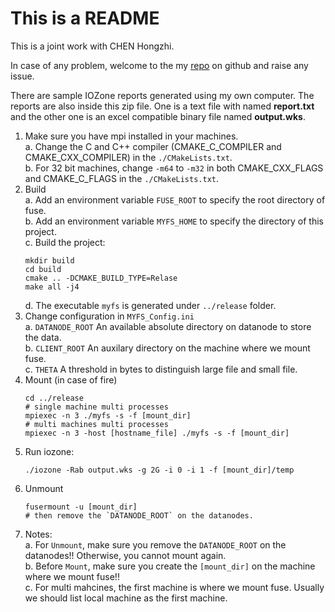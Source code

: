 # This is a README

This is a joint work with CHEN Hongzhi.

In case of any problem, welcome to the my [repo](https://github.com/zzxx-husky/Lala_Land) on github and raise any issue.

There are sample IOZone reports generated using my own computer. The reports are also inside this zip file. One is a text file with named **report.txt** and the other one is an excel compatible binary file named **output.wks**.

1. Make sure you have mpi installed in your machines. <br>
   a. Change the C and C++ compiler (CMAKE_C_COMPILER and CMAKE_CXX_COMPILER) in the `./CMakeLists.txt`. <br>
   b. For 32 bit machines, change `-m64` to `-m32` in both CMAKE_CXX_FLAGS and CMAKE_C_FLAGS in the `./CMakeLists.txt`. <br>
2. Build <br>
   a. Add an environment variable `FUSE_ROOT` to specify the root directory of fuse.<br>
   b. Add an environment variable `MYFS_HOME` to specify the directory of this project.<br>
   c. Build the project: <br>
    ```
    mkdir build
    cd build
    cmake .. -DCMAKE_BUILD_TYPE=Relase
    make all -j4
    ```
   d. The executable `myfs` is generated under `../release` folder.
3. Change configuration in `MYFS_Config.ini`<br>
   a. `DATANODE_ROOT` An available absolute directory on datanode to store the data.<br>
   b. `CLIENT_ROOT` An auxilary directory on the machine where we mount fuse.<br>
   c. `THETA` A threshold in bytes to distinguish large file and small file.<br>
4. Mount (in case of fire)<br>
    ```
    cd ../release
    # single machine multi processes
    mpiexec -n 3 ./myfs -s -f [mount_dir]
    # multi machines multi processes
    mpiexec -n 3 -host [hostname_file] ./myfs -s -f [mount_dir]
    ```
5. Run iozone:
    ```
    ./iozone -Rab output.wks -g 2G -i 0 -i 1 -f [mount_dir]/temp
    ```
6. Unmount <br>
    ```
    fusermount -u [mount_dir]
    # then remove the `DATANODE_ROOT` on the datanodes.
    ```
7. Notes:<br>
   a. For `Unmount`, make sure you remove the `DATANODE_ROOT` on the datanodes!! Otherwise, you cannot mount again.<br>
   b. Before `Mount`, make sure you create the `[mount_dir]` on the machine where we mount fuse!!<br>
   c. For multi mahcines, the first machine is where we mount fuse. Usually we should list local machine as the first machine.<br>
